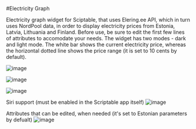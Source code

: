 #Electricity Graph

Electricity graph widget for Sciptable, that uses Elering.ee API, which in turn uses NordPool data, in order to display electricity prices from Estonia, Latvia, Lithuania and Finland. Before use, be sure to edit the first few lines of attributes to accomodate your needs.
The widget has two modes - dark and light mode. The white bar shows the current electricity price, whereas the horizontal dotted line shows the price range (it is set to 10 cents by default).

![image](https://github.com/Rikolan-Incognito/Electricity-Graph/assets/156215178/9ff50cba-47ec-4c33-b2d6-08a8fc5cfa60)

![image](https://github.com/Rikolan-Incognito/Electricity-Graph/assets/156215178/92643fb8-74c5-4825-aa11-3a41ea273188)

![image](https://github.com/Rikolan-Incognito/Electricity-Graph/assets/156215178/abf71748-35fb-4588-9325-4b5afb78d017)

Siri support (must be enabled in the Scriptable app itself)
![image](https://github.com/Rikolan-Incognito/Electricity-Graph/assets/156215178/906ce697-719e-4d67-ad47-e6d8b0110680)


Attributes that can be edited, when needed (it's set to Estonian parameters by defualt)
![image](https://github.com/Rikolan-Incognito/Electricity-Graph/assets/156215178/a1c9c549-aad7-44a7-845d-bc3b5c4dc4fb)
